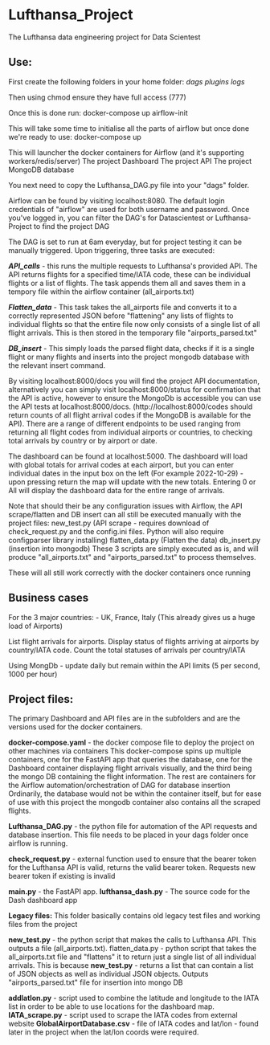 # Lufthansa_Project
The Lufthansa data engineering project for Data Scientest

## Use:

First create the following folders in your home folder:
*dags*
*plugins*
*logs*

Then using chmod ensure they have full access (777)

Once this is done run:
docker-compose up airflow-init

This will take some time to initialise all the parts of airflow but once done we're ready to use:
docker-compose up

This will launcher the docker containers for
Airflow (and it's supporting workers/redis/server)
The project Dashboard
The project API
The project MongoDB database

You next need to copy the Lufthansa_DAG.py file into your "dags" folder.

Airflow can be found by visiting localhost:8080. The default login credentials of "airflow" are used for both username and password.
Once you've logged in, you can filter the DAG's for Datascientest or Lufthansa-Project to find the project DAG

The DAG is set to run at 6am everyday, but for project testing it can be manually triggered.
Upon triggering, three tasks are executed:

***API_calls*** - this runs the multiple requests to Lufthansa's provided API. The API returns flights for a specified time/IATA code, these can be individual flights or a list of flights. The task appends them all and saves them in a tempory file within the airflow container (all_airports.txt)

***Flatten_data*** - This task takes the all_airports file and converts it to a correctly represented JSON before "flattening" any lists of flights to individual flights so that the entire file now only consists of a single list of all flight arrivals. This is then stored in the temporary file "airports_parsed.txt"

***DB_insert*** - This simply loads the parsed flight data, checks if it is a single flight or many flights and inserts into the project mongodb database with the relevant insert command.

By visiting localhost:8000/docs you will find the project API documentation, alternatively you can simply visit localhost:8000/status for confirmation that the API is active, however to ensure the MongoDb is accessible you can use the API tests at localhost:8000/docs. (http://localhost:8000/codes should return counts of all flight arrival codes if the MongoDB is available for the API). There are a range of different endpoints to be used ranging from returning all flight codes from individual airports or countries, to checking total arrivals by country or by airport or date.

The dashboard can be found at localhost:5000. The dashboard will load with global totals for arrival codes at each airport, but you can enter individual dates in the input box on the left (For example 2022-10-29) - upon pressing return the map will update with the new totals. Entering 0 or All will display the dashboard data for the entire range of arrivals.

Note that should their be any configuration issues with Airflow, the API scrape/flatten and DB insert can all still be executed manually with the project files:
new_test.py (API scrape - requires download of check_request.py and the config.ini files. Python will also require configparser library installing)
flatten_data.py (Flatten the data)
db_insert.py (insertion into mongodb)
These 3 scripts are simply executed as is, and will produce "all_airports.txt" and "airports_parsed.txt" to process themselves.

These will all still work correctly with the docker containers once running

## Business cases

For the 3 major countries: - UK, France, Italy (This already gives us a huge load of Airports)

List flight arrivals for airports. Display status of flights arriving at airports by country/IATA code.
Count the total statuses of arrivals per country/IATA

Using MongDb - update daily but remain within the API limits (5 per second, 1000 per hour)


## Project files:

The primary Dashboard and API files are in the subfolders and are the versions used for the docker containers. 

**docker-compose.yaml** - the docker compose file to deploy the project on other machines via containers
   This docker-compose spins up multiple containers, one for the FastAPI app that queries the database, one for the Dashboard container displaying flight arrivals visually, and the third being the mongo DB containing the flight information. The rest are containers for the Airflow automation/orchestration of DAG for database insertion
Ordinarily, the database would not be within the container itself, but for ease of use with this project the mongodb container also contains all the scraped flights.

**Lufthansa_DAG.py** - the python file for automation of the API requests and database insertion. This file needs to be placed in your dags folder once airflow is running.

**check_request.py** - external function used to ensure that the bearer token for the Lufthansa API is valid, returns the valid bearer token. Requests new bearer token if existing is invalid

**main.py** - the FastAPI app. 
**lufthansa_dash.py** - The source code for the Dash dashboard app

**Legacy files:**
This folder basically contains old legacy test files and working files from the project

**new_test.py** - the python script that makes the calls to Lufthansa API. This outputs a file (all_airports.txt).
flatten_data.py - python script that takes the all_airports.txt file and "flattens" it to return just a single list of all individual arrivals. This is because **new_test.py** - returns a list that can contain a list of JSON objects as well as individual JSON objects. Outputs "airports_parsed.txt" file for insertion into mongo DB

**addlatlon.py** - script used to combine the latitude and longitude to the IATA list in order to be able to use locations for the dashboard map.
**IATA_scrape.py** - script used to scrape the IATA codes from external website
**GlobalAirportDatabase.csv** - file of IATA codes and lat/lon - found later in the project when the lat/lon coords were required.

